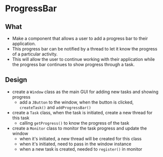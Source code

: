 # ProgressBar

## What

- Make a component that allows a user to add a progress bar to their application.
- This progress bar can be notified by a thread to let it know the progress of a particular activity.
- This will allow the user to continue working with their application while the progress bar continues to show progress through a task. 

## Design

- create a `Window` class as the main GUI for adding new tasks and showing progress
  - add a `JButton` to the window, when the button is clicked, `createTask()` and `addProgressBar()`
- create a `Task` class, when the task is initiated, create a new thread for this task
  - calling `getProgress()` to know the progress of the task
- create a `Monitor` class to monitor the task progress and update the window
  - when it's initiated, a new thread will be created for this class
  - when it's initiated, need to pass in the window instance
  - when a new task is created, needed to `register()` in monitor 

